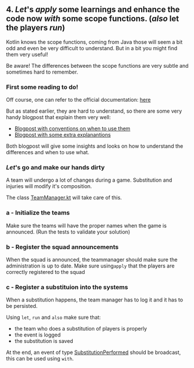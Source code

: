 ## 4. *Let*'s *apply* some learnings and enhance the code now *with* some scope functions. (*also* let the players *run*)

Kotlin knows the scope functions, coming from Java those will seem a bit odd and even be very difficult to understand.
But in a bit you might find them very useful! 

Be aware! The differences between the scope functions are very subtle and sometimes hard to remember.

### First some reading to do!

Off course, one can refer to the official documentation:
[here](https://kotlinlang.org/docs/reference/scope-functions.html)

But as stated earlier, they are hard to understand, so there are some very handy blogpost that explain them very well:
- [Blogpost with conventions on when to use them](https://medium.com/@fatihcoskun/kotlin-scoping-functions-apply-vs-with-let-also-run-816e4efb75f5)
- [Blogpost with some extra explanantions](https://medium.com/@elye.project/mastering-kotlin-standard-functions-run-with-let-also-and-apply-9cd334b0ef84)

Both blogpost will give some insights and looks on how to understand the differences and when to use what.


### *Let*'s go and make our hands dirty

A team will undergo a lot of changes during a game. Substitution and injuries will modify it's composition.

The class [TeamManager.kt](./../src/main/kotlin/com/paulienvanalst/rugbymatch/game/TeamManager.kt) will take care of this.

### a - Initialize the teams

Make sure the teams will have the proper names when the game is announced. (Run the tests to validate your solution)

### b - Register the squad announcements

When the squad is announced, the teammanager should make sure the administration is up to date. Make sure using`apply` that the players are 
correctly registered to the squad

### c - Register a substituion into the systems

When a substitution happens, the team manager has to log it and it has to be persisted.

Using `let`, `run` and `also` make sure that:
- the team who does a substitution of players is properly
- the event is logged
- the substitution is saved 

At the end, an event of type [SubstitutionPerformed](./../src/main/kotlin/com/paulienvanalst/rugbymatch/events/TeamManagementEvents.kt) should be broadcast, 
this can be used using `with`.
